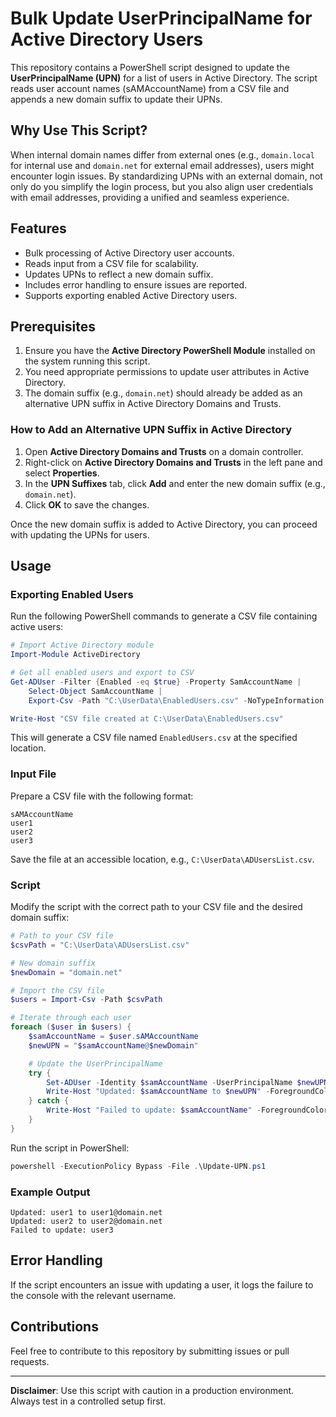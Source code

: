 # Bulk Update UserPrincipalName for Active Directory Users

This repository contains a PowerShell script designed to update the **UserPrincipalName (UPN)** for a list of users in Active Directory. The script reads user account names (sAMAccountName) from a CSV file and appends a new domain suffix to update their UPNs.

## Why Use This Script?

When internal domain names differ from external ones (e.g., `domain.local` for internal use and `domain.net` for external email addresses), users might encounter login issues. By standardizing UPNs with an external domain, not only do you simplify the login process, but you also align user credentials with email addresses, providing a unified and seamless experience.

## Features

- Bulk processing of Active Directory user accounts.
- Reads input from a CSV file for scalability.
- Updates UPNs to reflect a new domain suffix.
- Includes error handling to ensure issues are reported.
- Supports exporting enabled Active Directory users.

## Prerequisites

1. Ensure you have the **Active Directory PowerShell Module** installed on the system running this script.
2. You need appropriate permissions to update user attributes in Active Directory.
3. The domain suffix (e.g., `domain.net`) should already be added as an alternative UPN suffix in Active Directory Domains and Trusts.

### How to Add an Alternative UPN Suffix in Active Directory

1. Open **Active Directory Domains and Trusts** on a domain controller.
2. Right-click on **Active Directory Domains and Trusts** in the left pane and select **Properties**.
3. In the **UPN Suffixes** tab, click **Add** and enter the new domain suffix (e.g., `domain.net`).
4. Click **OK** to save the changes.

Once the new domain suffix is added to Active Directory, you can proceed with updating the UPNs for users.

## Usage

### Exporting Enabled Users

Run the following PowerShell commands to generate a CSV file containing active users:

```powershell
# Import Active Directory module
Import-Module ActiveDirectory

# Get all enabled users and export to CSV
Get-ADUser -Filter {Enabled -eq $true} -Property SamAccountName | 
    Select-Object SamAccountName |
    Export-Csv -Path "C:\UserData\EnabledUsers.csv" -NoTypeInformation -Encoding UTF8

Write-Host "CSV file created at C:\UserData\EnabledUsers.csv"
```

This will generate a CSV file named `EnabledUsers.csv` at the specified location.

### Input File

Prepare a CSV file with the following format:

```csv
sAMAccountName
user1
user2
user3
```

Save the file at an accessible location, e.g., `C:\UserData\ADUsersList.csv`.

### Script

Modify the script with the correct path to your CSV file and the desired domain suffix:

```powershell
# Path to your CSV file
$csvPath = "C:\UserData\ADUsersList.csv"

# New domain suffix
$newDomain = "domain.net"

# Import the CSV file
$users = Import-Csv -Path $csvPath

# Iterate through each user
foreach ($user in $users) {
    $samAccountName = $user.sAMAccountName
    $newUPN = "$samAccountName@$newDomain"

    # Update the UserPrincipalName
    try {
        Set-ADUser -Identity $samAccountName -UserPrincipalName $newUPN
        Write-Host "Updated: $samAccountName to $newUPN" -ForegroundColor Green
    } catch {
        Write-Host "Failed to update: $samAccountName" -ForegroundColor Red
    }
}
```

Run the script in PowerShell:

```powershell
powershell -ExecutionPolicy Bypass -File .\Update-UPN.ps1
```

### Example Output

```
Updated: user1 to user1@domain.net
Updated: user2 to user2@domain.net
Failed to update: user3
```

## Error Handling

If the script encounters an issue with updating a user, it logs the failure to the console with the relevant username.

## Contributions

Feel free to contribute to this repository by submitting issues or pull requests.

---

**Disclaimer**: Use this script with caution in a production environment. Always test in a controlled setup first.
